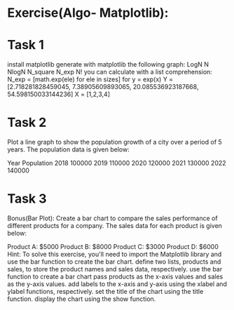 # Exercise(Algo- Matplotlib):
# Task 1
install matplotlib
generate  with matplotlib the following graph:
 LogN
 N
 NlogN
 N_square
 N_exp
 N!
you can calculate with a list comprehension:
N_exp =  [math.exp(ele) for ele in sizes]
for y = exp(x)
Y = [2.718281828459045, 7.38905609893065, 20.085536923187668, 54.598150033144236]
X  = [1,2,3,4]

# Task 2
Plot a line graph to show the population growth of a city over a period of 5 years. The population data is given below:

Year Population
2018 100000
2019 110000
2020 120000
2021 130000
2022 140000

# Task 3
Bonus(Bar Plot):
Create a bar chart to compare the sales performance of different products for a company. The sales data for each product is given below:

Product A: $5000
Product B: $8000
Product C: $3000
Product D: $6000
Hint:
To solve this exercise, you'll need to import the Matplotlib library and use the bar function to create the bar chart.
define two lists, products and sales, to store the product names and sales data, respectively.
use the bar function to create a bar chart
pass products as the x-axis values and sales as the y-axis values.
add labels to the x-axis and y-axis using the xlabel and ylabel functions, respectively.
set the title of the chart using the title function.
 display the chart using the show function.